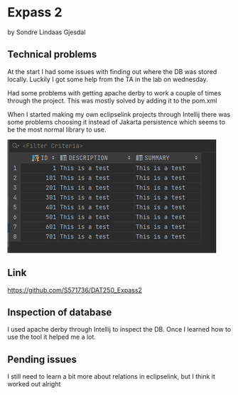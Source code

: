 # Expass 2
by Sondre Lindaas Gjesdal

## Technical problems

At the start I had some issues with finding out where the DB was stored locally. Luckily I got some help from the TA in the lab on wednesday.

Had some problems with getting apache derby to work a couple of times through the project. This was mostly solved by adding it to the pom.xml

When I started making my own eclipselink projects through Intellij there was some problems choosing it instead of Jakarta persistence which seems to be the most normal library to use.

![testDb](https://github.com/S571736/DAT250_Expass2/blob/master/Testdb.png)

## Link

https://github.com/S571736/DAT250_Expass2

## Inspection of database

I used apache derby through Intellij to inspect the DB. Once I learned how to use the tool it helped me a lot.

## Pending issues

I still need to learn a bit more about relations in eclipselink, but I think it worked out alright